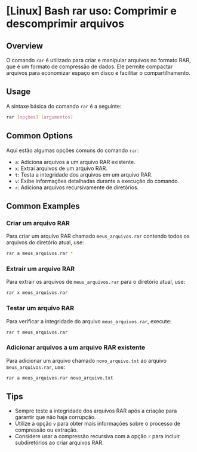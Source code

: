 # [Linux] Bash rar uso: Comprimir e descomprimir arquivos

## Overview
O comando `rar` é utilizado para criar e manipular arquivos no formato RAR, que é um formato de compressão de dados. Ele permite compactar arquivos para economizar espaço em disco e facilitar o compartilhamento.

## Usage
A sintaxe básica do comando `rar` é a seguinte:

```bash
rar [opções] [argumentos]
```

## Common Options
Aqui estão algumas opções comuns do comando `rar`:

- `a`: Adiciona arquivos a um arquivo RAR existente.
- `x`: Extrai arquivos de um arquivo RAR.
- `t`: Testa a integridade dos arquivos em um arquivo RAR.
- `v`: Exibe informações detalhadas durante a execução do comando.
- `r`: Adiciona arquivos recursivamente de diretórios.

## Common Examples

### Criar um arquivo RAR
Para criar um arquivo RAR chamado `meus_arquivos.rar` contendo todos os arquivos do diretório atual, use:

```bash
rar a meus_arquivos.rar *
```

### Extrair um arquivo RAR
Para extrair os arquivos de `meus_arquivos.rar` para o diretório atual, use:

```bash
rar x meus_arquivos.rar
```

### Testar um arquivo RAR
Para verificar a integridade do arquivo `meus_arquivos.rar`, execute:

```bash
rar t meus_arquivos.rar
```

### Adicionar arquivos a um arquivo RAR existente
Para adicionar um arquivo chamado `novo_arquivo.txt` ao arquivo `meus_arquivos.rar`, use:

```bash
rar a meus_arquivos.rar novo_arquivo.txt
```

## Tips
- Sempre teste a integridade dos arquivos RAR após a criação para garantir que não haja corrupção.
- Utilize a opção `v` para obter mais informações sobre o processo de compressão ou extração.
- Considere usar a compressão recursiva com a opção `r` para incluir subdiretórios ao criar arquivos RAR.